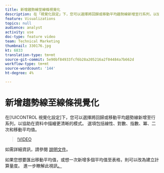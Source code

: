 ```yaml
---
title: 新增趨勢線至線條視覺化
description: 在「視覺化設定」下，您可以選擇將回歸或移動平均趨勢線新增至行系列，以協助描述資料中更清晰的模式。 選項包括線性、對數、指數、冪、二次和移動平均值。
feature: Visualizations
topics: null
audience: analyst
activity: use
doc-type: feature video
team: Technical Marketing
thumbnail: 330176.jpg
kt: 6833
translation-type: tm+mt
source-git-commit: 5e90bf84933fcf6b28a205216a2f04484a7b662d
workflow-type: tm+mt
source-wordcount: '144'
ht-degree: 4%

---
```



# 新增趨勢線至線條視覺化

在[!UICONTROL 視覺化設定]下，您可以選擇將回歸或移動平均趨勢線新增至行系列，以協助在資料中描繪更清晰的模式。 選項包括線性、對數、指數、冪、二次和移動平均值。

>[!VIDEO](https://video.tv.adobe.com/v/330176/?quality=12&learn=on)

如需詳細資訊，請參閱 [ 說明文件](https://experienceleague.adobe.com/docs/analytics/analyze/analysis-workspace/visualizations/line.html?lang=en#analysis-workspace)。

如果您想要匯出移動平均值，或想一次新增多個平均值至表格，則可以改為建立計算量度。 進一步瞭解此視訊[。](https://experienceleague.adobe.com/docs/analytics-learn/tutorials/analysis-workspace/visualizations/using-the-cumulative-average-function-to-apply-metric-smoothing.html#analysis-workspace)
